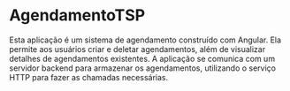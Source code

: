 # AgendamentoTSP
Esta aplicação é um sistema de agendamento construído com Angular. Ela permite aos usuários criar e deletar agendamentos, além de visualizar detalhes de agendamentos existentes. A aplicação se comunica com um servidor backend para armazenar os agendamentos, utilizando o serviço HTTP para fazer as chamadas necessárias. 
